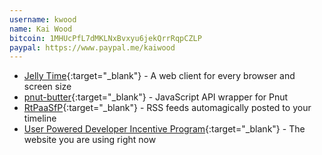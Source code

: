 ```yaml
---
username: kwood
name: Kai Wood
bitcoin: 1MHUcPfL7dMKLNxBvxyu6jekQrrRqpCZLP
paypal: https://www.paypal.me/kaiwood
---
```


* [Jelly Time](http://jellytime.net){:target="_blank"} - A web client for every browser and screen size
* [pnut-butter](https://www.npmjs.com/package/pnut-butter){:target="_blank"} - JavaScript API wrapper for Pnut
* [RtPaaSfP](https://rss-to-pnut-as-a-service-for-pnut.link/settings){:target="_blank"} - RSS feeds automagically posted to your timeline
* [User Powered Developer Incentive Program](http://www.updip.link){:target="_blank"} - The website you are using right now
